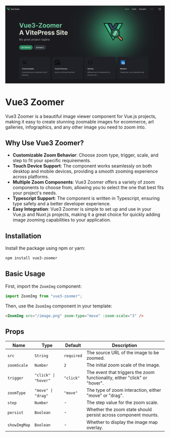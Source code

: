 ![Docs Hero Section](hero.png)

# Vue3 Zoomer

Vue3 Zoomer is a beautiful image viewer component for Vue.js projects, making it easy to create stunning zoomable images for ecommerce, art galleries, infographics, and any other image you need to zoom into.

## Why Use Vue3 Zoomer?

- **Customizable Zoom Behavior**: Choose zoom type, trigger, scale, and step to fit your specific requirements.
- **Touch Device Support**: The component works seamlessly on both desktop and mobile devices, providing a smooth zooming experience across platforms.
- **Multiple Zoom Components**: Vue3 Zoomer offers a variety of zoom components to choose from, allowing you to select the one that best fits your project's needs.
- **Typescript Support**: The component is written in Typescript, ensuring type safety and a better developer experience.
- **Easy Integration**: Vue3 Zoomer is simple to set up and use in your Vue.js and Nuxt.js projects, making it a great choice for quickly adding image zooming capabilities to your application.

## Installation

Install the package using npm or yarn:

```bash
npm install vue3-zoomer
```

## Basic Usage

First, import the `ZoomImg` component:

```ts
import ZoomImg from "vue3-zoomer";
```

Then, use the `ZoomImg` component in your template:

```html
<ZoomImg src="/image.png" zoom-type="move" :zoom-scale="3" />
```

## Props

| Name         | Type                 | Default    | Description                                                                |
| ------------ | -------------------- | ---------- | -------------------------------------------------------------------------- |
| `src`        | `String`             | `required` | The source URL of the image to be zoomed.                                  |
| `zoomScale`  | `Number`             | `2`        | The initial zoom scale of the image.                                       |
| `trigger`    | `"click" \| "hover"` | `"click"`  | The event that triggers the zoom functionality, either "click" or "hover". |
| `zoomType`   | `"move" \| "drag"`   | `"move"`   | The type of zoom interaction, either "move" or "drag".                     |
| `step`       | `Number`             | -          | The step value for the zoom scale.                                         |
| `persist`    | `Boolean`            | -          | Whether the zoom state should persist across component mounts.             |
| `showImgMap` | `Boolean`            | -          | Whether to display the image map overlay.                                  |
